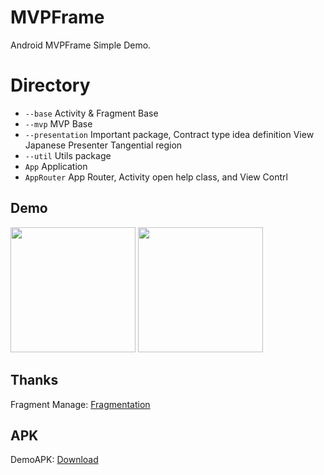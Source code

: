 # MVPFrame

Android MVPFrame Simple Demo.

# Directory

- `--base` Activity & Fragment Base
- `--mvp` MVP Base
- `--presentation` Important package, Contract type idea definition View Japanese Presenter Tangential region
- `--util` Utils package
- `App` Application
- `AppRouter` App Router, Activity open help class, and View Contrl

## Demo

<img src="https://raw.githubusercontent.com/Lrony/MVPFrame/master/images/Screenshot_0.png?raw=true" width="200"> <img src="https://raw.githubusercontent.com/Lrony/MVPFrame/master/images/Screenshot_1.png?raw=true" width="200">

## Thanks

Fragment Manage: [Fragmentation](https://github.com/YoKeyword/Fragmentation)

## APK

DemoAPK: [Download](https://github.com/Lrony/MVPFrame/blob/master/app-debug.apk?raw=true)